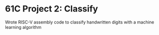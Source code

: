 # 61C Project 2: Classify

Wrote RISC-V assembly code to classify handwritten digits with a machine learning algorithm
